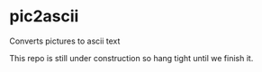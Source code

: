 # pic2ascii
Converts pictures to ascii text

This repo is still under construction so hang tight until we finish it.
